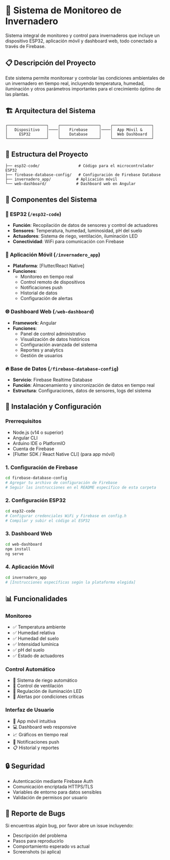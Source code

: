 # 🌱 Sistema de Monitoreo de Invernadero

Sistema integral de monitoreo y control para invernaderos que incluye un dispositivo ESP32, aplicación móvil y dashboard web, todo conectado a través de Firebase.

## 📋 Descripción del Proyecto

Este sistema permite monitorear y controlar las condiciones ambientales de un invernadero en tiempo real, incluyendo temperatura, humedad, iluminación y otros parámetros importantes para el crecimiento óptimo de las plantas.

## 🏗️ Arquitectura del Sistema

```
┌─────────────────┐    ┌─────────────────┐    ┌─────────────────┐
│   Dispositivo   │────│    Firebase     │────│  App Móvil &    │
│     ESP32       │    │    Database     │    │  Web Dashboard  │
└─────────────────┘    └─────────────────┘    └─────────────────┘
```

## 📁 Estructura del Proyecto

```
├── esp32-code/                 # Código para el microcontrolador ESP32
├── firebase-database-config/   # Configuración de Firebase Database
├── invernadero_app/           # Aplicación móvil
└── web-dashboard/             # Dashboard web en Angular
```

## 🔧 Componentes del Sistema

### 🔌 ESP32 (`/esp32-code`)
- **Función**: Recopilación de datos de sensores y control de actuadores
- **Sensores**: Temperatura, humedad, luminosidad, pH del suelo
- **Actuadores**: Sistema de riego, ventilación, iluminación LED
- **Conectividad**: WiFi para comunicación con Firebase

### 📱 Aplicación Móvil (`/invernadero_app`)
- **Plataforma**: [Flutter/React Native]
- **Funciones**: 
  - Monitoreo en tiempo real
  - Control remoto de dispositivos
  - Notificaciones push
  - Historial de datos
  - Configuración de alertas

### 🌐 Dashboard Web (`/web-dashboard`)
- **Framework**: Angular
- **Funciones**:
  - Panel de control administrativo
  - Visualización de datos históricos
  - Configuración avanzada del sistema
  - Reportes y analytics
  - Gestión de usuarios

### 🔥 Base de Datos (`/firebase-database-config`)
- **Servicio**: Firebase Realtime Database
- **Función**: Almacenamiento y sincronización de datos en tiempo real
- **Estructura**: Configuraciones, datos de sensores, logs del sistema

## 🚀 Instalación y Configuración

### Prerrequisitos
- Node.js (v14 o superior)
- Angular CLI
- Arduino IDE o PlatformIO
- Cuenta de Firebase
- [Flutter SDK / React Native CLI] (para app móvil)

### 1. Configuración de Firebase
```bash
cd firebase-database-config
# Agregar tu archivo de configuración de Firebase
# Seguir las instrucciones en el README específico de esta carpeta
```

### 2. Configuración ESP32
```bash
cd esp32-code
# Configurar credenciales WiFi y Firebase en config.h
# Compilar y subir el código al ESP32
```

### 3. Dashboard Web
```bash
cd web-dashboard
npm install
ng serve
```

### 4. Aplicación Móvil
```bash
cd invernadero_app
# [Instrucciones específicas según la plataforma elegida]
```

## 📊 Funcionalidades

### Monitoreo
- ✅ Temperatura ambiente
- ✅ Humedad relativa
- ✅ Humedad del suelo
- ✅ Intensidad lumínica
- ✅ pH del suelo
- ✅ Estado de actuadores

### Control Automático
- 🔄 Sistema de riego automático
- 🔄 Control de ventilación
- 🔄 Regulación de iluminación LED
- 🔄 Alertas por condiciones críticas

### Interfaz de Usuario
- 📱 App móvil intuitiva
- 💻 Dashboard web responsive
- 📈 Gráficos en tiempo real
- 🔔 Notificaciones push
- 📋 Historial y reportes

## 🔒 Seguridad

- Autenticación mediante Firebase Auth
- Comunicación encriptada HTTPS/TLS
- Variables de entorno para datos sensibles
- Validación de permisos por usuario

## 🐛 Reporte de Bugs

Si encuentras algún bug, por favor abre un issue incluyendo:
- Descripción del problema
- Pasos para reproducirlo
- Comportamiento esperado vs actual
- Screenshots (si aplica)